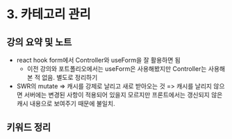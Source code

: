 # 3. 카테고리 관리

## 강의 요약 및 노트

- react hook form에서 Controller와 useForm을 잘 활용하면 됨
  - 이전 강의와 포트폴리오에서는 useForm은 사용해봤지만 Controller는 사용해본 적 없음. 별도로 정리하기
- SWR의 mutate => 캐시를 강제로 날리고 새로 받아오는 것 => 캐시를 날리지 않으면 서버에는 변경된 사항이 적용되어 있을지 모르지만 프론트에서는 갱신되지 않은 캐시 내용으로 보여주기 때문에 불일치.

## 키워드 정리
